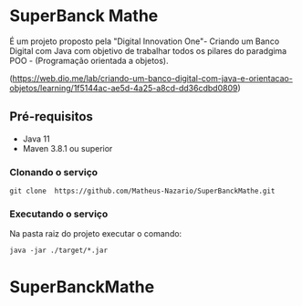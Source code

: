 # SuperBanck Mathe

É um projeto proposto pela "Digital Innovation One"- Criando um Banco Digital com Java com objetivo de trabalhar todos os pilares do paradgima POO - (Programação orientada a objetos).

 (https://web.dio.me/lab/criando-um-banco-digital-com-java-e-orientacao-objetos/learning/1f5144ac-ae5d-4a25-a8cd-dd36cdbd0809) 

## Pré-requisitos

*   Java 11
*   Maven 3.8.1 ou superior


### Clonando o serviço

    git clone  https://github.com/Matheus-Nazario/SuperBanckMathe.git



### Executando o serviço

Na pasta raiz do projeto executar o comando:

    java -jar ./target/*.jar

# SuperBanckMathe
